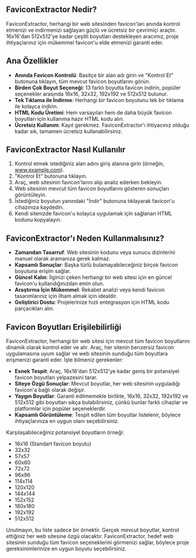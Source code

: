 ## FaviconExtractor Nedir?

FaviconExtractor, herhangi bir web sitesinden favicon'ları anında kontrol etmenizi ve indirmenizi sağlayan güçlü ve ücretsiz bir çevrimiçi araçtır. 16x16'dan 512x512'ye kadar çeşitli boyutları destekleyen aracımız, proje ihtiyaçlarınız için mükemmel favicon'u elde etmenizi garanti eder.

## Ana Özellikler

- **Anında Favicon Kontrolü**: Basitçe bir alan adı girin ve "Kontrol Et" butonuna tıklayın, tüm mevcut favicon boyutlarını görün.
- **Birden Çok Boyut Seçeneği**: 13 farklı boyutta favicon indirin, popüler seçenekler arasında 16x16, 32x32, 192x192 ve 512x512 bulunur.
- **Tek Tıklama ile İndirme**: Herhangi bir favicon boyutunu tek bir tıklama ile kolayca indirin.
- **HTML Kodu Üretimi**: Hem varsayılan hem de daha büyük favicon boyutları için kullanıma hazır HTML kodu alın.
- **Ücretsiz Kullanım**: Kayıt gerekmez. FaviconExtractor'ı ihtiyacınız olduğu kadar sık, tamamen ücretsiz kullanabilirsiniz.

## FaviconExtractor Nasıl Kullanılır

1. Kontrol etmek istediğiniz alan adını giriş alanına girin (örneğin, www.example.com).
2. "Kontrol Et" butonuna tıklayın.
3. Araç, web sitesinin favicon'larını alıp analiz ederken bekleyin.
4. Web sitesinin mevcut tüm favicon boyutlarını gösteren sonuçları görüntüleyin.
5. İstediğiniz boyutun yanındaki "İndir" butonuna tıklayarak favicon'u cihazınıza kaydedin.
6. Kendi sitenizde favicon'u kolayca uygulamak için sağlanan HTML kodunu kopyalayın.

## FaviconExtractor'ı Neden Kullanmalısınız?

- **Zamandan Tasarruf**: Web sitesinin kodunu veya sunucu dizinlerini manuel olarak aramanıza gerek kalmaz.
- **Kapsamlı Sonuçlar**: Başka türlü bulamayabileceğiniz birçok favicon boyutuna erişim sağlar.
- **Güncel Kalın**: İlginizi çeken herhangi bir web sitesi için en güncel favicon'u kullandığınızdan emin olun.
- **Araştırma İçin Mükemmel**: Rekabet analizi veya kendi favicon tasarımlarınız için ilham almak için idealdir.
- **Geliştirici Dostu**: Projelerinize hızlı entegrasyon için HTML kodu parçacıkları alın.

## Favicon Boyutları Erişilebilirliği

FaviconExtractor, herhangi bir web sitesi için mevcut tüm favicon boyutlarını dinamik olarak kontrol eder ve alır. Araç, her sitenin benzersiz favicon uygulamasına uyum sağlar ve web sitesinin sunduğu tüm boyutlara erişmenizi garanti eder. İşte bilmeniz gerekenler:

- **Esnek Tespit**: Araç, 16x16'dan 512x512'ye kadar geniş bir potansiyel favicon boyutları yelpazesini tarar.
- **Siteye Özgü Sonuçlar**: Mevcut boyutlar, her web sitesinin uyguladığı favicon'a bağlı olarak değişir.
- **Yaygın Boyutlar**: Garanti edilmemekle birlikte, 16x16, 32x32, 192x192 ve 512x512 gibi boyutları sıkça bulabilirsiniz, çünkü bunlar farklı cihazlar ve platformlar için popüler seçeneklerdir.
- **Kapsamlı Görüntüleme**: Tespit edilen tüm boyutlar listelenir, böylece ihtiyaçlarınıza en uygun olanı seçebilirsiniz.

Karşılaşabileceğiniz potansiyel boyutların örneği:
- 16x16 (Standart favicon boyutu)
- 32x32
- 57x57
- 60x60
- 72x72
- 96x96
- 114x114
- 120x120
- 144x144
- 152x152
- 180x180
- 192x192
- 512x512

Unutmayın, bu liste sadece bir örnektir. Gerçek mevcut boyutlar, kontrol ettiğiniz her web sitesine özgü olacaktır. FaviconExtractor, hedef web sitesinin sunduğu tüm favicon seçeneklerini görmenizi sağlar, böylece proje gereksinimlerinize en uygun boyutu seçebilirsiniz.



